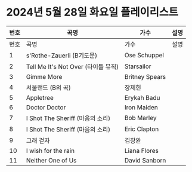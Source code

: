 # 2024년 5월 28일 화요일 플레이리스트

| 번호 | 곡명 | 가수 | 설명 |
|------|------|------|------|
| 번호 | 곡명 | 가수 | 설명 |
| 1 | s'Rothe-Zauerli (B기도문) | Ose Schuppel |  |
| 2 | Tell Me It's Not Over (타이틀 뮤직) | Starsailor |  |
| 3 | Gimme More | Britney Spears |  |
| 4 | 서울랜드 (B의 곡) | 장제헌 |  |
| 5 | Appletree | Erykah Badu |  |
| 6 | Doctor Doctor | Iron Maiden |  |
| 7 | I Shot The Sheriff (마음의 소리) | Bob Marley |  |
| 8 | I Shot The Sheriff (마음의 소리) | Eric Clapton |  |
| 9 | 그래 걷자 | 김창완 |  |
| 10 | I wish for the rain | Liana Flores |  |
| 11 | Neither One of Us | David Sanborn |  |
